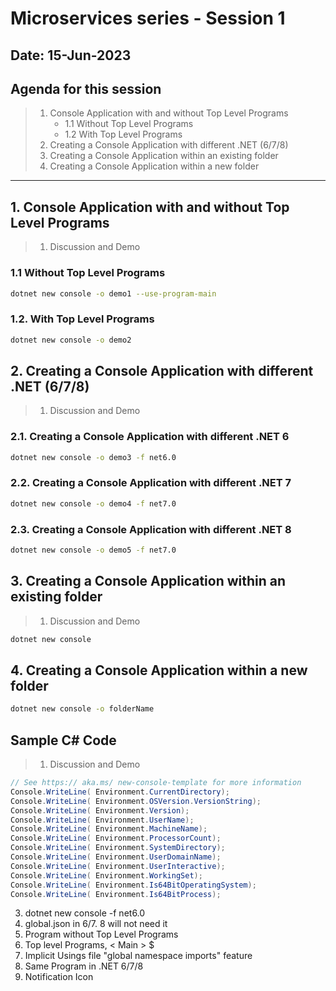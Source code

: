 # Microservices series - Session 1

## Date: 15-Jun-2023

## Agenda for this session

> 1. Console Application with and without Top Level Programs
>    - 1.1 Without Top Level Programs
>    - 1.2 With Top Level Programs
> 2. Creating a Console Application with different .NET (6/7/8)
> 3. Creating a Console Application within an existing folder
> 4. Creating a Console Application within a new folder

---

## 1. Console Application with and without Top Level Programs

> 1. Discussion and Demo

### 1.1 Without Top Level Programs

```bash
dotnet new console -o demo1 --use-program-main
```

### 1.2. With Top Level Programs

```bash
dotnet new console -o demo2
```

## 2. Creating a Console Application with different .NET (6/7/8)

> 1. Discussion and Demo

### 2.1. Creating a Console Application with different .NET 6

```bash
dotnet new console -o demo3 -f net6.0
```

### 2.2. Creating a Console Application with different .NET 7

```bash
dotnet new console -o demo4 -f net7.0
```

### 2.3. Creating a Console Application with different .NET 8

```bash
dotnet new console -o demo5 -f net7.0
```

## 3. Creating a Console Application within an existing folder

> 1. Discussion and Demo

```bash
dotnet new console
```

## 4. Creating a Console Application within a new folder

```bash
dotnet new console -o folderName
```

## Sample C# Code

> 1. Discussion and Demo

```csharp
// See https:// aka.ms/ new-console-template for more information
Console.WriteLine( Environment.CurrentDirectory);
Console.WriteLine( Environment.OSVersion.VersionString);
Console.WriteLine( Environment.Version);
Console.WriteLine( Environment.UserName);
Console.WriteLine( Environment.MachineName);
Console.WriteLine( Environment.ProcessorCount);
Console.WriteLine( Environment.SystemDirectory);
Console.WriteLine( Environment.UserDomainName);
Console.WriteLine( Environment.UserInteractive);
Console.WriteLine( Environment.WorkingSet);
Console.WriteLine( Environment.Is64BitOperatingSystem);
Console.WriteLine( Environment.Is64BitProcess);
```

3. dotnet new console -f net6.0
4. global.json in 6/7. 8 will not need it
5. Program without Top Level Programs
6. Top level Programs, < Main > $
7. Implicit Usings file "global namespace imports" feature
8. Same Program in .NET 6/7/8
9. Notification Icon
